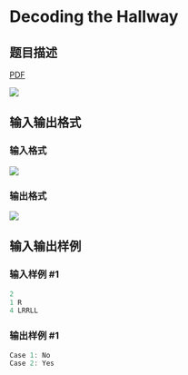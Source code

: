 # Decoding the Hallway

## 题目描述

[problemUrl]: https://uva.onlinejudge.org/index.php?option=com_onlinejudge&Itemid=8&category=602&page=show_problem&problem=4419

[PDF](https://uva.onlinejudge.org/external/126/p12681.pdf)

![](https://cdn.luogu.com.cn/upload/vjudge_pic/UVA12681/1e710c29fed5ca0cf58b73b673ecd41417be3b0d.png)

## 输入输出格式

### 输入格式

![](https://cdn.luogu.com.cn/upload/vjudge_pic/UVA12681/09830be7f68b2fdc480b7aa2dc96c5e38ab4c1b7.png)

### 输出格式

![](https://cdn.luogu.com.cn/upload/vjudge_pic/UVA12681/8eca584f6d2964b1a70f950a03c4fd6bb2f2e005.png)

## 输入输出样例

### 输入样例 #1

```cpp
2
1 R
4 LRRLL
```


### 输出样例 #1

```cpp
Case 1: No
Case 2: Yes
```


